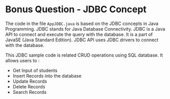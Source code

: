 # Bonus Question - JDBC Concept
The code in the file `AppJDBC.java` is based on the JDBC concepts in Java Programming. JDBC stands for Java Database Connectivity. JDBC is a Java API to connect and execute the query with the database. It is a part of JavaSE (Java Standard Edition). JDBC API uses JDBC drivers to connect with the database.

This JDBC sample code is related CRUD operations using SQL database.
It allows users to :
* Get Input of students
* Insert Records into the database
* Update Records
* Delete Records
* Search Records